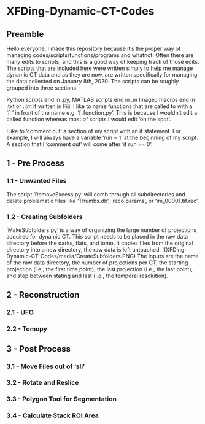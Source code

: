 # XFDing-Dynamic-CT-Codes

## Preamble
Hello everyone, I made this repository because it’s the proper way of managing codes/scripts/functions/programs and whatnot. Often there are many edits to scripts, and this is a good way of keeping track of those edits. The scripts that are included here were written simply to help me manage dynamic CT data and as they are now, are written specifically for managing the data collected on January 8th, 2020. The scripts can be roughly grouped into three sections.

Python scripts end in .py, MATLAB scripts end in .m ImageJ macros end in .txt or .ijm if written in Fiji. I like to name functions that are called to with a ‘f_’ in front of the name e.g. ‘f_function.py’. This is because I wouldn’t edit a called function whereas most of scripts I would edit ‘on the spot’.

I like to ‘comment out’ a section of my script with an if statement. For example, I will always have a variable ‘run = 1’ at the beginning of my script. A section that I ‘comment out’ will come after ‘if run == 0’.

## 1 - Pre Process
### 1.1 - Unwanted Files
The script ‘RemoveExcess.py’ will comb through all subdirectories and delete problematic files like ‘Thumbs.db’, ‘reco.params’, or ‘im_00001.tif.rec’.
### 1.2 - Creating Subfolders
‘MakeSubfolders.py’ is a way of organizing the large number of projections acquired for dynamic CT. This script needs to be placed in the raw data directory before the darks, flats, and tomo. It copies files from the original directory into a new directory, the raw data is left untouched.
!(XFDing-Dynamic-CT-Codes/media/CreateSubfolders.PNG)
The inputs are the name of the raw data directory, the number of projections per CT, the starting projection (i.e., the first time point), the last projection (i.e., the last point), and step between stating and last (i.e., the temporal resolution).

## 2 - Reconstruction
### 2.1 - UFO
### 2.2 - Tomopy

## 3 - Post Process
### 3.1 - Move Files out of ‘sli’
### 3.2 - Rotate and Reslice
### 3.3 -	Polygon Tool for Segmentation
### 3.4 -	Calculate Stack ROI Area
